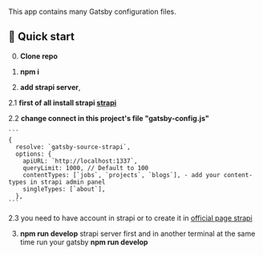

This app contains many Gatsby configuration files.

## 🚀 Quick start

0.  **Clone repo**

1.  **npm i**

2.  **add strapi server**, 
   
2.1  **first of all install strapi [strapi](https://strapi.io/starters)**

2.2  **change connect in this project's file "gatsby-config.js"**

    ```
    {
      resolve: `gatsby-source-strapi`,
      options: {
        apiURL: `http://localhost:1337`,
        queryLimit: 1000, // Default to 100
        contentTypes: [`jobs`, `projects`, `blogs`], - add your content-types in strapi admin panel
        singleTypes: [`about`],
      },
    ```

2.3 you need to have account in strapi or to create it in [official page strapi](https://strapi.io/)


3.  **npm run develop** strapi server first and in another terminal at the same time run your gatsby **npm run develop**

   
